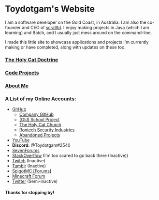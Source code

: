 # Toydotgam's Website

I am a software developer on the Gold Coast, in Australia. I am also the co-founder and CEO of [scratltd](https://scratltd.github.io/). I enjoy making projects in Java (which I am learning) and Batch, and I usually just mess around on the command-line.

I made this little site to showcase applications and projects I'm currently making or have completed, along with updates on these too.

### [The Holy Cat Doctrine](https://catchurch.github.io/doctrine)
### [Code Projects](projects.md)
### [About Me](about.md)

### A List of my Online Accounts:
* [GitHub](https://github.com/Toydotgame)
	* [Company GitHub](https://github.com/scratltd)
	* [(Old) School Project](https://github.com/burger-dispenser)
	* [The Holy Cat Church](https://github.com/catchurch)
	* [Rontech Security Industries](https://github.com/rontech-si)
	* [Abandoned Projects](https://github.com/toys-discarded-projects)
* [YouTube](https://www.youtube.com/channel/UCgkC2xFIPZCLEadyYZCsbWw)
* **Discord:** @Toydotgam\#2540
* [SevenForums](https://www.sevenforums.com/members/toydotgam.html)
* [StackOverflow](https://stackoverflow.com/users/13470945/toydotgam) (I'm too scared to go back there (Inactive))
* [Twitch](https://www.twitch.tv/toydotgam) (Inactive)
* [Tumblr](https://toydotgame.tumblr.com/) (Inactive)
* [SpigotMC \[Forums\]](https://www.spigotmc.org/members/toydotgam.1096646/)
* [Minecraft Forum](https://www.minecraftforum.net/members/toydotgam)
* [Twitter](https://twitter.com/Toydotgame/) (Semi-inactive)

#### Thanks for stopping by!
